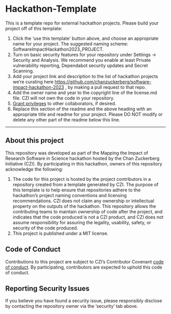 # Hackathon-Template

This is a template repo for external hackathon projects. Please build your project off of this template:
1. Click the ‘use this template’ button above, and choose an appropriate name for your project. The suggested naming scheme: SoftwareImpactHackathon2023_PROJECT.
2. Turn on basic security features for your repository under Settings -> Security and Analysis. We recommend you enable at least Private vulnerability reporting, Dependabot security updates and Secret Scanning.
3. Add your project link and description to the list of hackathon projects we’re curating here https://github.com/chanzuckerberg/software-impact-hackathon-2023 , by making a pull request to that repo.
4. Add the owner name and year to the copyright line of the license.md file. CZI will not own the code in your repository.
5. [Grant privileges](https://docs.github.com/en/account-and-profile/setting-up-and-managing-your-personal-account-on-github/managing-access-to-your-personal-repositories/inviting-collaborators-to-a-personal-repository)  to other collaborators, if desired.
6. Replace this section of the readme and the above heading with an appropriate title and readme for your project. Please DO NOT modify or delete any other part of the readme below this line.

***

## About this project

This repository was developed as part of the Mapping the Impact of Research Software in Science hackathon hosted by the Chan Zuckerberg Initiative (CZI). By participating in this hackathon, owners of this repository acknowledge the following:
1. The code for this project is hosted by the project contributors in a repository created from a template generated by CZI. The purpose of this template is to help ensure that repositories adhere to the hackathon’s project naming conventions and licensing recommendations.  CZI does not claim any ownership or intellectual property on the outputs of the hackathon. This repository allows the contributing teams to maintain ownership of code after the project, and indicates that the code produced is not a CZI product, and CZI does not assume responsibility for assuring the legality, usability, safety, or security of the code produced.
2. This project is published under a MIT license.

## Code of Conduct

Contributions to this project are subject to CZI’s Contributor Covenant [code of conduct](https://github.com/chanzuckerberg/.github/blob/master/CODE_OF_CONDUCT.md). By participating, contributors are expected to uphold this code of conduct. 

## Reporting Security Issues

If you believe you have found a security issue, please responsibly disclose by contacting the repository owner via the ‘security’ tab above.
